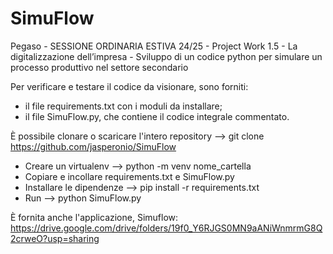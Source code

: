 # SimuFlow
Pegaso - SESSIONE ORDINARIA ESTIVA 24/25 - Project Work 1.5 - La digitalizzazione dell’impresa - Sviluppo di un codice python per simulare un processo produttivo nel settore secondario

Per verificare e testare il codice da visionare, sono forniti:
  - il file requirements.txt con i moduli da installare;
  - il file SimuFlow.py, che contiene il codice integrale commentato.

È possibile clonare o scaricare l'intero repository --> git clone https://github.com/jasperonio/SimuFlow
 - Creare un virtualenv --> python -m venv nome_cartella
 - Copiare e incollare requirements.txt e SimuFlow.py
 - Installare le dipendenze --> pip install -r requirements.txt
 - Run --> python SimuFlow.py

È fornita anche l'applicazione, Simuflow: https://drive.google.com/drive/folders/19f0_Y6RJGS0MN9aANiWnmrmG8Q2crweO?usp=sharing

